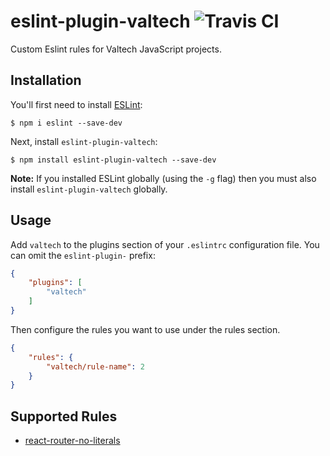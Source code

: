 # eslint-plugin-valtech ![Travis CI](https://travis-ci.org/valtech-nyc/eslint-plugin-valtech.svg?branch=master)

Custom Eslint rules for Valtech JavaScript projects.

## Installation

You'll first need to install [ESLint](http://eslint.org):

```
$ npm i eslint --save-dev
```

Next, install `eslint-plugin-valtech`:

```
$ npm install eslint-plugin-valtech --save-dev
```

**Note:** If you installed ESLint globally (using the `-g` flag) then you must also install `eslint-plugin-valtech` globally.

## Usage

Add `valtech` to the plugins section of your `.eslintrc` configuration file. You can omit the `eslint-plugin-` prefix:

```json
{
    "plugins": [
        "valtech"
    ]
}
```


Then configure the rules you want to use under the rules section.

```json
{
    "rules": {
        "valtech/rule-name": 2
    }
}
```

## Supported Rules

* [react-router-no-literals](docs/rules/react-router-no-literals.md)
